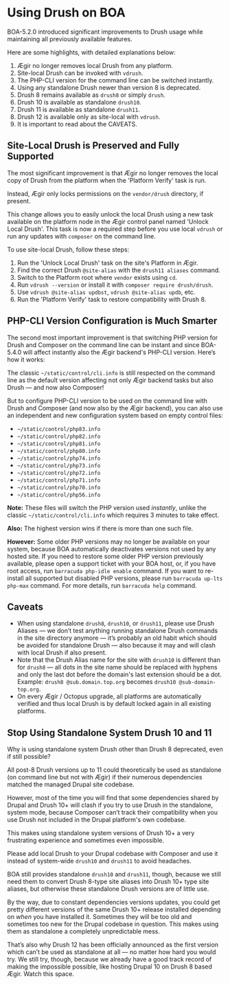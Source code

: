 # Using Drush on BOA

BOA-5.2.0 introduced significant improvements to Drush usage while maintaining all previously available features.

Here are some highlights, with detailed explanations below:

1. Ægir no longer removes local Drush from any platform.
2. Site-local Drush can be invoked with `vdrush`.
3. The PHP-CLI version for the command line can be switched instantly.
4. Using any standalone Drush newer than version 8 is deprecated.
5. Drush 8 remains available as `drush8` or simply `drush`.
6. Drush 10 is available as standalone `drush10`.
7. Drush 11 is available as standalone `drush11`.
8. Drush 12 is available only as site-local with `vdrush`.
9. It is important to read about the CAVEATS.

## Site-Local Drush is Preserved and Fully Supported

The most significant improvement is that Ægir no longer removes the local copy of Drush from the platform when the 'Platform Verify' task is run.

Instead, Ægir only locks permissions on the `vendor/drush` directory, if present.

This change allows you to easily unlock the local Drush using a new task available on the platform node in the Ægir control panel named 'Unlock Local Drush'. This task is now a required step before you use local `vdrush` or run any updates with `composer` on the command line.

To use site-local Drush, follow these steps:

1. Run the 'Unlock Local Drush' task on the site's Platform in Ægir.
2. Find the correct Drush `@site-alias` with the `drush11 aliases` command.
3. Switch to the Platform root where `vendor` exists using `cd`.
4. Run `vdrush --version` or install it with `composer require drush/drush`.
5. Use `vdrush @site-alias updbst`, `vdrush @site-alias updb`, etc.
6. Run the 'Platform Verify' task to restore compatibility with Drush 8.

## PHP-CLI Version Configuration is Much Smarter

The second most important improvement is that switching PHP version for Drush and Composer on the command line can be instant and since BOA-5.4.0 will affect instantly also the Ægir backend's PHP-CLI version. Here’s how it works:

The classic `~/static/control/cli.info` is still respected on the command line as the default version affecting not only Ægir backend tasks but also Drush — and now also Composer!

But to configure PHP-CLI version to be used on the command line with Drush and Composer (and now also by the Ægir backend), you can also use an independent and new configuration system based on empty control files:

- `~/static/control/php83.info`
- `~/static/control/php82.info`
- `~/static/control/php81.info`
- `~/static/control/php80.info`
- `~/static/control/php74.info`
- `~/static/control/php73.info`
- `~/static/control/php72.info`
- `~/static/control/php71.info`
- `~/static/control/php70.info`
- `~/static/control/php56.info`

**Note:** These files will switch the PHP version used *instantly*, unlike the classic `~/static/control/cli.info` which requires 3 minutes to take effect.

**Also:** The highest version wins if there is more than one such file.

**However:** Some older PHP versions may no longer be available on your system, because BOA automatically deactivates versions not used by any hosted site. If you need to restore some older PHP version previously available, please open a support ticket with your BOA host, or, if you have root access, run `barracuda php-idle enable` command. If you want to re-install all supported but disabled PHP versions, please run `barracuda up-lts php-max` command. For more details, run `barracuda help` command.

## Caveats

- When using standalone `drush8`, `drush10`, or `drush11`, please use Drush Aliases — we don’t test anything running standalone Drush commands in the site directory anymore — it’s probably an old habit which should be avoided for standalone Drush — also because it may and will clash with local Drush if also present.
- Note that the Drush Alias name for the site with `drush10` is different than for `drush8` — all dots in the site name should be replaced with hyphens and only the last dot before the domain's last extension should be a dot. Example: `drush8 @sub.domain.top.org` becomes `drush10 @sub-domain-top.org`.
- On every Ægir / Octopus upgrade, all platforms are automatically verified and thus local Drush is by default locked again in all existing platforms.

## Stop Using Standalone System Drush 10 and 11

Why is using standalone system Drush other than Drush 8 deprecated, even if still possible?

All post-8 Drush versions up to 11 could theoretically be used as standalone (on command line but not with Ægir) if their numerous dependencies matched the managed Drupal site codebase.

However, most of the time you will find that some dependencies shared by Drupal and Drush 10+ will clash if you try to use Drush in the standalone, system mode, because Composer can’t track their compatibility when you use Drush not included in the Drupal platform's own codebase.

This makes using standalone system versions of Drush 10+ a very frustrating experience and sometimes even impossible.

Please add local Drush to your Drupal codebase with Composer and use it instead of system-wide `drush10` and `drush11` to avoid headaches.

BOA still provides standalone `drush10` and `drush11`, though, because we still need them to convert Drush 8-type site aliases into Drush 10+ type site aliases, but otherwise these standalone Drush versions are of little use.

By the way, due to constant dependencies versions updates, you could get pretty different versions of the same Drush 10+ release installed depending on *when* you have installed it. Sometimes they will be too old and sometimes too new for the Drupal codebase in question. This makes using them as standalone a completely unpredictable mess.

That’s also why Drush 12 has been officially announced as the first version which can’t be used as standalone at all — no matter how hard you would try. We still try, though, because we already have a good track record of making the impossible possible, like hosting Drupal 10 on Drush 8 based Ægir. Watch this space.
